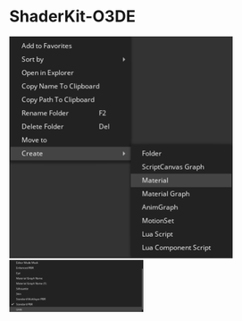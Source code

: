 # ShaderKit-O3DE

<div align="left">
  <img src="images/note1.png" width="400">
  <img src="images/note2.png" width="240">
</div>
